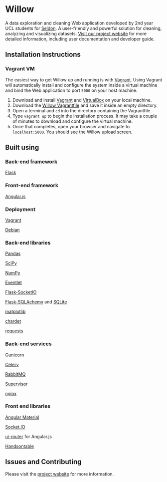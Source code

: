 # Willow
A data exploration and cleaning Web application developed by 2nd year UCL students for [Seldon](http://www.seldon.io/). A user-friendly and powerful solution for cleaning, analyzing and visualizing datasets. [Visit our project website](http://students.cs.ucl.ac.uk/2015/group19/) for more detailed information, including user documentation and developer guide. 

## Installation Instructions
### Vagrant VM
The easiest way to get Willow up and running is with [Vagrant](https://www.vagrantup.com/downloads.html). Using Vagrant will automatically install and configure the system inside a virtual machine and bind the Web application to port `5000` on your host machine.  

1. Download and install [Vagrant](https://www.vagrantup.com/downloads.html) and [VirtualBox](https://www.virtualbox.org/wiki/Downloads) on your local machine. 
2. Download the [Willow Vagrantfile](http://students.cs.ucl.ac.uk/2015/group19/assets/file/Vagrantfile) and save it inside an empty directory. 
3. Open a terminal and `cd` into the directory containing the Vagrantfile. 
4. Type `vagrant up` to begin the installation process. It may take a couple of minutes to download and configure the virtual machine. 
3. Once that completes, open  your browser and navigate to `localhost:5000`. You should see the Willow upload screen. 

## Built using
### Back-end framework
[Flask](http://flask.pocoo.org)

### Front-end framework
[Angular.js](https://angularjs.org)

### Deployment
[Vagrant](https://github.com/mitchellh/vagrant)

[Debian](https://www.debian.org/)

### Back-end libraries
[Pandas](http://pandas.pydata.org)

[SciPy](http://www.scipy.org/)

[NumPy](http://www.numpy.org/)

[Eventlet](http://eventlet.net/)

[Flask-SocketIO](https://github.com/miguelgrinberg/Flask-SocketIO)

[Flask-SQLAchemy](http://flask-sqlalchemy.pocoo.org/) and [SQLite](https://www.sqlite.org/)

[matplotlib](http://matplotlib.org/)

[chardet](https://chardet.github.io/)

[requests](http://python-requests.org/)

### Back-end services
[Gunicorn](http://gunicorn.org)

[Celery](http://www.celeryproject.org)

[RabbitMQ](https://www.rabbitmq.com)

[Supervisor](http://supervisord.org)

[nginx](https://www.nginx.com/resources/wiki/)

### Front end libraries
[Angular Material](https://material.angularjs.org/latest/)

[Socket.IO](http://socket.io)

[ui-router](https://github.com/angular-ui/ui-router) for Angular.js

[Handsontable](https://handsontable.com/)

## Issues and Contributing
Please visit the [project website](http://students.cs.ucl.ac.uk/2015/group19/) for more information.
